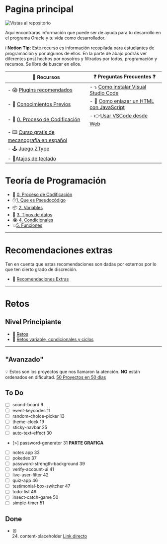 # Pagina principal

![Vistas al repositorio](https://img.shields.io/github/watchers/JoseLMurillo/Teoria_de_Programacion.svg?style=flat-square)

Aquí encontraras información que puede ser de ayuda para tu desarrollo en el programa Oracle y tu vida como desarrollador.

ℹ️ **Notion Tip:** Este recurso es información recopilada para estudiantes de programación y por algunos de ellos. En la parte de abajo podrás ver diferentes post hechos por nosotros y filtrados por todos, programación y recursos. Se libre de buscar en ellos.

| 🎁 Recursos                                                                             | ❓ Preguntas Frecuentes ❓                                                                                            |
| --------------------------------------------------------------------------------------- | ------------------------------------------------------------------------------------------------------------------- |
| - 😱 [Plugins recomendados](Recursos/Plugins%20recomendados.md)                         | - ⤵️ [Como instalar Visual Studio Code](Preguntas%20frecuentes/Como%20instalar%20Visual%20Studio%20Code.md)         |
| - 🤔 [Conocimientos Previos](Recursos/Conocimientos%20Previos.md)                       | - 🔗 [Como enlazar un HTML con JavaScript](Preguntas%20frecuentes/Como%20enlazar%20un%20HTML%20con%20JavaScript.md) |
| - 🔁 [0. Proceso de Codificación](Teoria/0.%20Proceso%20de%20Codificación.md)           | - 👉[Usar VSCode desde Web](Preguntas%20frecuentes/Usar%20VSCode%20desde%20Web.md)                                  |
| - ⌨️ [Curso gratis de mecanografía en español](https://www.typingclub.com/mecanografia) |                                                                                                                     |
| - 🕹️ [Juego ZType](https://zty.pe/)                                                    |                                                                                                                     |
| - 🎹[Atajos de teclado](Recursos/Atajos%20de%20teclado.md)                          |                                                                                                                     |

# Teoría de Programación
- 🔁 [0. Proceso de Codificación](Teoria/0.%20Proceso%20de%20Codificación.md)
- ✋[1. Que es Pseudocódigo](Teoria/1.%20Que%20es%20Pseudocódigo.md)
- 📦 [2. Variables](Teoria/2.%20Variables.md)
- 🎏 [3. Tipos de datos](Teoria/3.%20Tipos%20de%20datos.md)
- 😭 [4. Condicionales](Teoria/4.%20Condicionales.md)
- 💥[5. Funciones](Teoria/5.%20Funciones.md)

---
# Recomendaciones extras
Ten en cuenta que estas recomendaciones son dadas por externos por lo que ten cierto grado de discreción.
- 🤔 [Recomendaciones Extras](Otros/Recomendaciones%20Extras.md)

---
# Retos
## Nivel Principiante
- 💪 [Retos](Retos/Retos.md)
- 💪 [Retos variable, condicionales y ciclos](Retos/Retos%20variable,%20condicionales%20y%20ciclos.md)

---
## "Avanzado"
💡 Estos son los proyectos que nos llamaron la atención. **NO** están ordenados en dificultad.
[50 Proyectos en 50 dias](https://github.com/bradtraversy/50projects50days)

## **To Do**

- [ ] sound-board 9
- [ ] event-keycodes 11
- [ ] random-choice-picker 13
- [ ] theme-clock 19
- [ ] sticky-navbar 25
- [ ] auto-text-effect 30
- [>] password-generator 31 **PARTE GRAFICA**
- [ ] notes app 33
- [ ] pokedex 37
- [ ] password-strength-background 39
- [ ] verify-account-ui 41
- [ ] live-user-filter 42
- [ ] quiz-app 46
- [ ] testimonial-box-switcher 47
- [ ] todo-list 49
- [ ] insect-catch-game 50
- [ ] simple-timer 51

## **Done**

- [x] 24. content-placeholder [Link directo](https://50projects50days.com/projects/content-placeholder/)